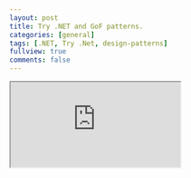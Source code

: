 ```yaml
---
layout: post
title: Try .NET and GoF patterns.
categories: [general]
tags: [.NET, Try .Net, design-patterns]
fullview: true
comments: false
---
```


<iframe src="https://try.dot.net/?fromGist=5054b18c0d8710d9ed9b888d5c0c76ff" markdown = "0"></iframe>